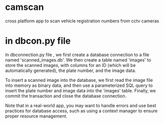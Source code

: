 # camscan
cross platform app to scan vehicle registration numbers from cctv cameras 


# in dbcon.py file 
In dbconnection.py file , we first create a database connection to a file named 'scanned_images.db'. We then create a table named 'images' to store the scanned images, with columns for an ID (which will be automatically generated), the plate number, and the image data.

To insert a scanned image into the database, we first read the image file into memory as binary data, and then use a parameterized SQL query to insert the plate number and image data into the 'images' table. Finally, we commit the transaction and close the database connection.

Note that in a real-world app, you may want to handle errors and use best practices for database access, such as using a context manager to ensure proper resource management.
